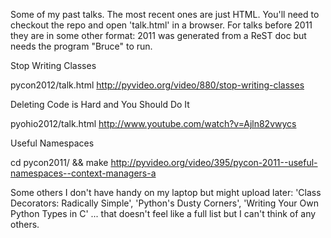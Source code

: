 Some of my past talks.  The most recent ones are just HTML.  You'll need to checkout the repo and open 'talk.html' in a browser.  For talks before 2011 they are in some other format: 2011 was generated from a ReST doc but needs the program "Bruce" to run.

Stop Writing Classes

  pycon2012/talk.html
  http://pyvideo.org/video/880/stop-writing-classes

Deleting Code is Hard and You Should Do It

  pyohio2012/talk.html
  http://www.youtube.com/watch?v=Ajln82vwycs

Useful Namespaces

  cd pycon2011/ && make
  http://pyvideo.org/video/395/pycon-2011--useful-namespaces--context-managers-a

Some others I don't have handy on my laptop but might upload later:  'Class Decorators: Radically Simple', 'Python's Dusty Corners', 'Writing Your Own Python Types in C' ... that doesn't feel like a full list but I can't think of any others.